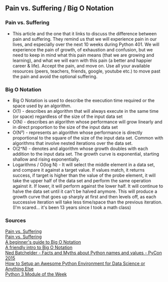 ## Pain vs. Suffering / Big O Notation

### Pain vs. Suffering

- This article and the one that it links to discuss the difference between pain and suffering. They remind us that we will experience pain in our lives, and especially over the next 10 weeks during Python 401. We will experience the pain of growth, of exhaustion and confusion, but we need to keep in mind what this pain means (that we are growing and learning), and what we will earn with this pain (a better and happier career & life). Accept the pain, and move on. Use all your available resources (peers, teachers, friends, google, youtube etc.) to move past the pain and avoid the optional suffering.

### Big O Notation

- Big O Notation is used to describe the execution time required or the space used by an algorithm.
- O(1) - describes an algorithm that will always execute in the same time (or space) regardless of the size of the input data set
- O(N) - describes an algorithm whose performance will grow linearly and in direct proportion to the size of the input data set
- O(N²) - represents an algorithm whose performance is directly proportional to the square of the size of the input data set. Common with algorithms that involve nested iterations over the data set.
- O(2^N) - denotes and algorithm whose growth doubles with each addition to the input data set. The growth curve is exponential, starting shallow and rising exponentially.
- Logarithms / O(log N) - It will select the middle element in a data set, and compare it against a target value. If values match, it returns success, if target is higher than the value of the probe element, it will take the upper half of the data set and perform the same operation against it. If lower, it will perform against the lower half. It will continue to halve the data set until it can't be halved anymore. This will produce a growth curve that goes up sharply at first and then levels off, as each successive iteration will take less time/space than the previous iteration. (I'm scared... it's been 13 years since I took a math class)

### Sources

[Pain vs. Suffering](https://codefellows.github.io/code-401-python-guide/curriculum/class-01/notes/pain_suffering)<br>
[Pain vs. Suffering](https://www.ashleypennewill.com/essential-topics/pain-vs-suffering/)<br>
[A beginner's guide to Big O Notation](https://robbell.io/2009/06/a-beginners-guide-to-big-o-notation)<br>
[A friendly intro to Big O Notation](https://www.codenewbie.org/basecs/8)<br>
[Ned Batchelder - Facts and Myths about Python names and values - PyCon 2015](https://www.youtube.com/watch?v=_AEJHKGk9ns)<br>
[How to Setup an Awesome Python Environment for Data Science or Anything Else](https://towardsdatascience.com/how-to-setup-an-awesome-python-environment-for-data-science-or-anything-else-35d358cc95d5)<br>
[Python 3 Module of the Week](https://pymotw.com/3/index.html)<br>